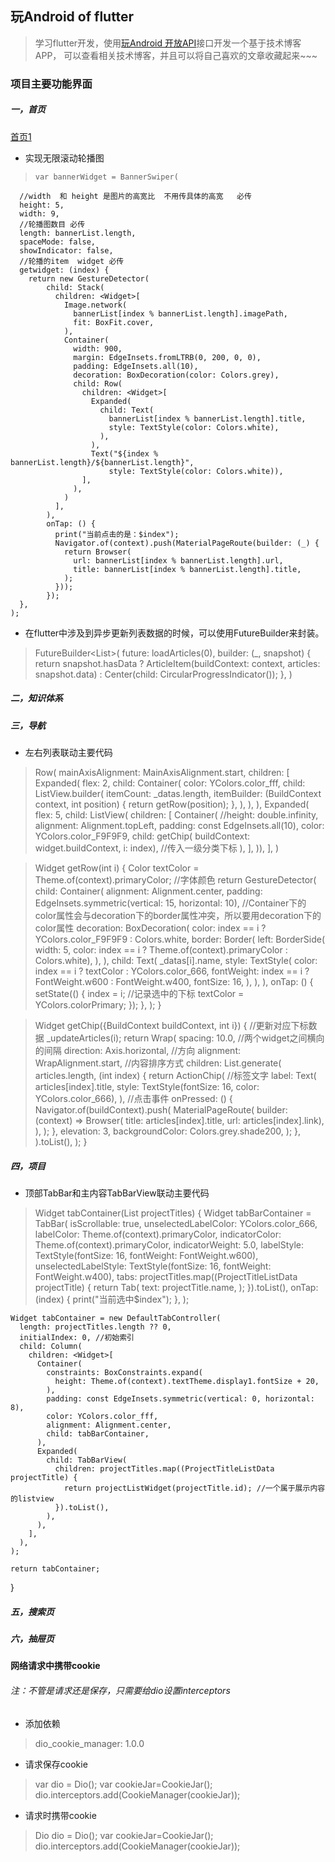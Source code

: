 ## 玩Android of flutter

>学习flutter开发，使用[玩Android 开放API](https://www.wanandroid.com/blog/show/2)接口开发一个基于技术博客APP，
可以查看相关技术博客，并且可以将自己喜欢的文章收藏起来~~~

### 项目主要功能界面
##### 一，首页
[首页1](https://github.com/program008/flutter_app/blob/wanandroid/screens/%E9%A6%96%E9%A1%B501.png?raw=true)

+ 实现无限滚动轮播图
>     var bannerWidget = BannerSwiper(
      //width  和 height 是图片的高宽比  不用传具体的高宽   必传
      height: 5,
      width: 9,
      //轮播图数目 必传
      length: bannerList.length,
      spaceMode: false,
      showIndicator: false,
      //轮播的item  widget 必传
      getwidget: (index) {
        return new GestureDetector(
            child: Stack(
              children: <Widget>[
                Image.network(
                  bannerList[index % bannerList.length].imagePath,
                  fit: BoxFit.cover,
                ),
                Container(
                  width: 900,
                  margin: EdgeInsets.fromLTRB(0, 200, 0, 0),
                  padding: EdgeInsets.all(10),
                  decoration: BoxDecoration(color: Colors.grey),
                  child: Row(
                    children: <Widget>[
                      Expanded(
                        child: Text(
                          bannerList[index % bannerList.length].title,
                          style: TextStyle(color: Colors.white),
                        ),
                      ),
                      Text("${index % bannerList.length}/${bannerList.length}",
                          style: TextStyle(color: Colors.white)),
                    ],
                  ),
                )
              ],
            ),
            onTap: () {
              print("当前点击的是：$index");
              Navigator.of(context).push(MaterialPageRoute(builder: (_) {
                return Browser(
                  url: bannerList[index % bannerList.length].url,
                  title: bannerList[index % bannerList.length].title,
                );
              }));
            });
      },
    );

+ 在flutter中涉及到异步更新列表数据的时候，可以使用FutureBuilder来封装。

>  FutureBuilder<List<ArticleListDataData>>(
            future: loadArticles(0),
            builder: (_, snapshot) {
              return snapshot.hasData
                   ? ArticleItem(buildContext: context, articles: snapshot.data)
                   : Center(child: CircularProgressIndicator());
            },
           )



##### 二，知识体系
##### 三，导航
+ 左右列表联动主要代码
> Row(
            mainAxisAlignment: MainAxisAlignment.start,
            children: <Widget>[
              Expanded(
                flex: 2,
                child: Container(
                  color: YColors.color_fff,
                  child: ListView.builder(
                    itemCount: _datas.length,
                    itemBuilder: (BuildContext context, int position) {
                      return getRow(position);
                    },
                  ),
                ),
              ),
              Expanded(
                  flex: 5,
                  child: ListView(
                    children: <Widget>[
                      Container(
                        //height: double.infinity,
                        alignment: Alignment.topLeft,
                        padding: const EdgeInsets.all(10),
                        color: YColors.color_F9F9F9,
                        child: getChip(
                            buildContext: widget.buildContext,
                            i: index), //传入一级分类下标
                      ),
                    ],
                  )),
            ],
          )
 
 >   Widget getRow(int i) {
    Color textColor = Theme.of(context).primaryColor; //字体颜色
    return GestureDetector(
      child: Container(
        alignment: Alignment.center,
        padding: EdgeInsets.symmetric(vertical: 15, horizontal: 10),
        //Container下的color属性会与decoration下的border属性冲突，所以要用decoration下的color属性
        decoration: BoxDecoration(
          color: index == i ? YColors.color_F9F9F9 : Colors.white,
          border: Border(
            left: BorderSide(
                width: 5,
                color:
                    index == i ? Theme.of(context).primaryColor : Colors.white),
          ),
        ),
        child: Text(
          _datas[i].name,
          style: TextStyle(
            color: index == i ? textColor : YColors.color_666,
            fontWeight: index == i ? FontWeight.w600 : FontWeight.w400,
            fontSize: 16,
          ),
        ),
      ),
      onTap: () {
        setState(() {
          index = i; //记录选中的下标
          textColor = YColors.colorPrimary;
        });
      },
    );
  }
  
  
  
  
  > Widget getChip({BuildContext buildContext, int i}) {
    //更新对应下标数据
    _updateArticles(i);
    return Wrap(
      spacing: 10.0, //两个widget之间横向的间隔
      direction: Axis.horizontal, //方向
      alignment: WrapAlignment.start, //内容排序方式
      children: List<Widget>.generate(
        articles.length,
        (int index) {
          return ActionChip(
            //标签文字
            label: Text(
              articles[index].title,
              style: TextStyle(fontSize: 16, color: YColors.color_666),
            ),
            //点击事件
            onPressed: () {
              Navigator.of(buildContext).push(
                MaterialPageRoute(
                  builder: (context) => Browser(
                      title: articles[index].title, url: articles[index].link),
                ),
              );
            },
            elevation: 3,
            backgroundColor: Colors.grey.shade200,
          );
        },
      ).toList(),
    );
  }         
          
          
##### 四，项目
+ 顶部TabBar和主内容TabBarView联动主要代码
>   Widget tabContainer(List<ProjectTitleListData> projectTitles) {
    Widget tabBarContainer = TabBar(
      isScrollable: true,
      unselectedLabelColor: YColors.color_666,
      labelColor: Theme.of(context).primaryColor,
      indicatorColor: Theme.of(context).primaryColor,
      indicatorWeight: 5.0,
      labelStyle: TextStyle(fontSize: 16, fontWeight: FontWeight.w600),
      unselectedLabelStyle:
          TextStyle(fontSize: 16, fontWeight: FontWeight.w400),
      tabs: projectTitles.map((ProjectTitleListData projectTitle) {
        return Tab(
          text: projectTitle.name,
        );
      }).toList(),
      onTap: (index) {
        print("当前选中$index");
      },
    );

    Widget tabContainer = new DefaultTabController(
      length: projectTitles.length ?? 0,
      initialIndex: 0, //初始索引
      child: Column(
        children: <Widget>[
          Container(
            constraints: BoxConstraints.expand(
              height: Theme.of(context).textTheme.display1.fontSize + 20,
            ),
            padding: const EdgeInsets.symmetric(vertical: 0, horizontal: 8),
            color: YColors.color_fff,
            alignment: Alignment.center,
            child: tabBarContainer,
          ),
          Expanded(
            child: TabBarView(
              children: projectTitles.map((ProjectTitleListData projectTitle) {
                return projectListWidget(projectTitle.id); //一个属于展示内容的listview
              }).toList(),
            ),
          ),
        ],
      ),
    );

    return tabContainer;
  }
##### 五，搜索页
##### 六，抽屉页

#### 网络请求中携带cookie
###### 注：不管是请求还是保存，只需要给dio设置interceptors
+ 添加依赖
> dio_cookie_manager: 1.0.0
+ 请求保存cookie
>   var dio = Dio();
    var cookieJar=CookieJar();
    dio.interceptors.add(CookieManager(cookieJar));
+ 请求时携带cookie
> Dio dio = Dio();
  var cookieJar=CookieJar();
  dio.interceptors.add(CookieManager(cookieJar));

  

    
 
 


